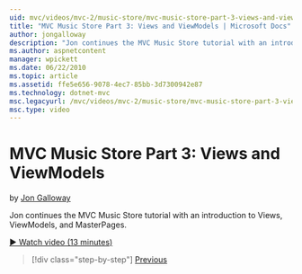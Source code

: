 ```yaml
---
uid: mvc/videos/mvc-2/music-store/mvc-music-store-part-3-views-and-viewmodels
title: "MVC Music Store Part 3: Views and ViewModels | Microsoft Docs"
author: jongalloway
description: "Jon continues the MVC Music Store tutorial with an introduction to Views, ViewModels, and MasterPages."
ms.author: aspnetcontent
manager: wpickett
ms.date: 06/22/2010
ms.topic: article
ms.assetid: ffe5e656-9078-4ec7-85bb-3d7300942e87
ms.technology: dotnet-mvc
msc.legacyurl: /mvc/videos/mvc-2/music-store/mvc-music-store-part-3-views-and-viewmodels
msc.type: video
---
```

MVC Music Store Part 3: Views and ViewModels
====================
by [Jon Galloway](https://github.com/jongalloway)

Jon continues the MVC Music Store tutorial with an introduction to Views, ViewModels, and MasterPages.

[&#9654; Watch video (13 minutes)](https://channel9.msdn.com/Blogs/ASP-NET-Site-Videos/mvc-music-store-part-3-views-and-viewmodels)

> [!div class="step-by-step"]
> [Previous](mvc-music-store-part-2-controllers.md)
